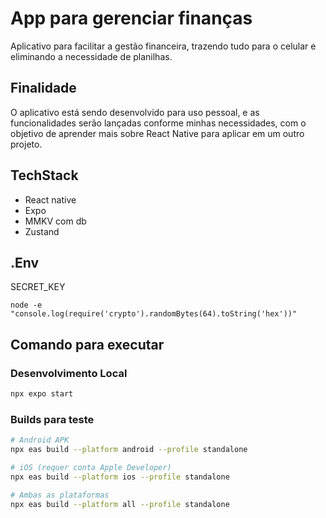 # App para gerenciar finanças

Aplicativo para facilitar a gestão financeira, trazendo tudo para o celular e eliminando a necessidade de planilhas.

## Finalidade

O aplicativo está sendo desenvolvido para uso pessoal, e as funcionalidades serão lançadas conforme minhas necessidades, com o objetivo de aprender mais sobre React Native para aplicar em um outro projeto.

## TechStack

   - React native 
   - Expo
   - MMKV com db 
   - Zustand


## .Env

SECRET_KEY

```
node -e "console.log(require('crypto').randomBytes(64).toString('hex'))"
```

## Comando para executar

### Desenvolvimento Local
```bash
npx expo start
```

### Builds para teste
```bash
# Android APK
npx eas build --platform android --profile standalone

# iOS (requer conta Apple Developer)
npx eas build --platform ios --profile standalone

# Ambas as plataformas
npx eas build --platform all --profile standalone
```